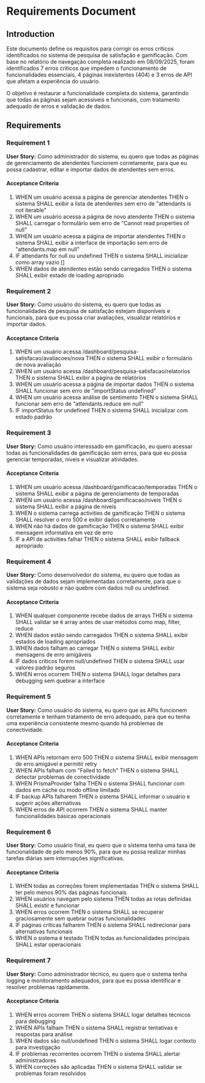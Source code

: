 # Requirements Document

## Introduction

Este documento define os requisitos para corrigir os erros críticos identificados no sistema de pesquisa de satisfação e gamificação. Com base no relatório de navegação completa realizado em 08/09/2025, foram identificados 7 erros críticos que impedem o funcionamento de funcionalidades essenciais, 4 páginas inexistentes (404) e 3 erros de API que afetam a experiência do usuário.

O objetivo é restaurar a funcionalidade completa do sistema, garantindo que todas as páginas sejam acessíveis e funcionais, com tratamento adequado de erros e validação de dados.

## Requirements

### Requirement 1

**User Story:** Como administrador do sistema, eu quero que todas as páginas de gerenciamento de atendentes funcionem corretamente, para que eu possa cadastrar, editar e importar dados de atendentes sem erros.

#### Acceptance Criteria

1. WHEN um usuário acessa a página de gerenciar atendentes THEN o sistema SHALL exibir a lista de atendentes sem erro de "attendants is not iterable"
2. WHEN um usuário acessa a página de novo atendente THEN o sistema SHALL carregar o formulário sem erro de "Cannot read properties of null"
3. WHEN um usuário acessa a página de importar atendentes THEN o sistema SHALL exibir a interface de importação sem erro de "attendants.map em null"
4. IF attendants for null ou undefined THEN o sistema SHALL inicializar como array vazio []
5. WHEN dados de atendentes estão sendo carregados THEN o sistema SHALL exibir estado de loading apropriado

### Requirement 2

**User Story:** Como usuário do sistema, eu quero que todas as funcionalidades de pesquisa de satisfação estejam disponíveis e funcionais, para que eu possa criar avaliações, visualizar relatórios e importar dados.

#### Acceptance Criteria

1. WHEN um usuário acessa /dashboard/pesquisa-satisfacao/avaliacoes/nova THEN o sistema SHALL exibir o formulário de nova avaliação
2. WHEN um usuário acessa /dashboard/pesquisa-satisfacao/relatorios THEN o sistema SHALL exibir a página de relatórios
3. WHEN um usuário acessa a página de importar dados THEN o sistema SHALL funcionar sem erro de "importStatus undefined"
4. WHEN um usuário acessa análise de sentimento THEN o sistema SHALL funcionar sem erro de "attendants.reduce em null"
5. IF importStatus for undefined THEN o sistema SHALL inicializar com estado padrão

### Requirement 3

**User Story:** Como usuário interessado em gamificação, eu quero acessar todas as funcionalidades de gamificação sem erros, para que eu possa gerenciar temporadas, níveis e visualizar atividades.

#### Acceptance Criteria

1. WHEN um usuário acessa /dashboard/gamificacao/temporadas THEN o sistema SHALL exibir a página de gerenciamento de temporadas
2. WHEN um usuário acessa /dashboard/gamificacao/niveis THEN o sistema SHALL exibir a página de níveis
3. WHEN o sistema carrega activities de gamificação THEN o sistema SHALL resolver o erro 500 e exibir dados corretamente
4. WHEN não há dados de gamificação THEN o sistema SHALL exibir mensagem informativa em vez de erro
5. IF a API de activities falhar THEN o sistema SHALL exibir fallback apropriado

### Requirement 4

**User Story:** Como desenvolvedor do sistema, eu quero que todas as validações de dados sejam implementadas corretamente, para que o sistema seja robusto e não quebre com dados null ou undefined.

#### Acceptance Criteria

1. WHEN qualquer componente recebe dados de arrays THEN o sistema SHALL validar se é array antes de usar métodos como map, filter, reduce
2. WHEN dados estão sendo carregados THEN o sistema SHALL exibir estados de loading apropriados
3. WHEN dados falham ao carregar THEN o sistema SHALL exibir mensagens de erro amigáveis
4. IF dados críticos forem null/undefined THEN o sistema SHALL usar valores padrão seguros
5. WHEN erros ocorrem THEN o sistema SHALL logar detalhes para debugging sem quebrar a interface

### Requirement 5

**User Story:** Como usuário do sistema, eu quero que as APIs funcionem corretamente e tenham tratamento de erro adequado, para que eu tenha uma experiência consistente mesmo quando há problemas de conectividade.

#### Acceptance Criteria

1. WHEN APIs retornam erro 500 THEN o sistema SHALL exibir mensagem de erro amigável e permitir retry
2. WHEN APIs falham com "Failed to fetch" THEN o sistema SHALL detectar problemas de conectividade
3. WHEN PrismaProvider falha THEN o sistema SHALL funcionar com dados em cache ou modo offline limitado
4. IF backup APIs falharem THEN o sistema SHALL informar o usuário e sugerir ações alternativas
5. WHEN erros de API ocorrem THEN o sistema SHALL manter funcionalidades básicas operacionais

### Requirement 6

**User Story:** Como usuário final, eu quero que o sistema tenha uma taxa de funcionalidade de pelo menos 90%, para que eu possa realizar minhas tarefas diárias sem interrupções significativas.

#### Acceptance Criteria

1. WHEN todas as correções forem implementadas THEN o sistema SHALL ter pelo menos 90% das páginas funcionais
2. WHEN usuários navegam pelo sistema THEN todas as rotas definidas SHALL existir e funcionar
3. WHEN erros ocorrem THEN o sistema SHALL se recuperar graciosamente sem quebrar outras funcionalidades
4. IF páginas críticas falharem THEN o sistema SHALL redirecionar para alternativas funcionais
5. WHEN o sistema é testado THEN todas as funcionalidades principais SHALL estar operacionais

### Requirement 7

**User Story:** Como administrador técnico, eu quero que o sistema tenha logging e monitoramento adequados, para que eu possa identificar e resolver problemas rapidamente.

#### Acceptance Criteria

1. WHEN erros ocorrem THEN o sistema SHALL logar detalhes técnicos para debugging
2. WHEN APIs falham THEN o sistema SHALL registrar tentativas e respostas para análise
3. WHEN dados são null/undefined THEN o sistema SHALL logar contexto para investigação
4. IF problemas recorrentes ocorrem THEN o sistema SHALL alertar administradores
5. WHEN correções são aplicadas THEN o sistema SHALL validar se problemas foram resolvidos